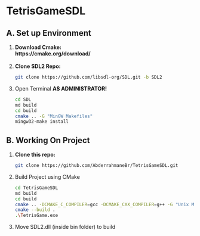 # TetrisGameSDL
<h2>A. Set up Environment</h2>
<ol>
<li><b>Download Cmake:</b></li>
<b>https://cmake.org/download/</b>
<br><br>
<li><b>Clone SDL2 Repo:</b></li>
  
```bash
git clone https://github.com/libsdl-org/SDL.git -b SDL2
```

<li>Open Terminal <b style="color:#0e0e0e;">AS ADMINISTRATOR!</b></li>
  
```bash
cd SDL
md build
cd build
cmake .. -G "MinGW Makefiles"
mingw32-make install
```

</ol>
<h2>B. Working On Project</h2>
<ol>
<li><b>Clone this repo:</b></li>

```bash
git clone https://github.com/AbderrahmaneBr/TetrisGameSDL.git
```

<li>Build Project using CMake</li>
  
```bash
cd TetrisGameSDL
md build
cd build
cmake .. -DCMAKE_C_COMPILER=gcc -DCMAKE_CXX_COMPILER=g++ -G "Unix Makefiles"
cmake --build .
.\TetrisGame.exe
```

<li>Move SDL2.dll (inside bin folder) to build</li>

</ol>
